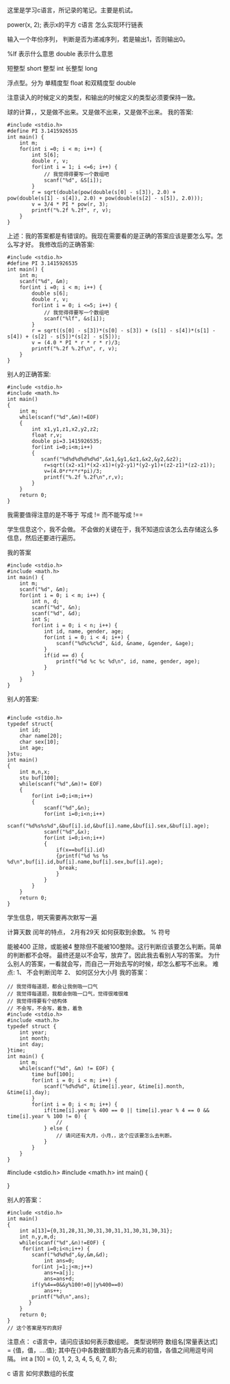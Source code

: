这里是学习c语言，所记录的笔记。主要是机试。

power(x, 2);  表示x的平方
c语言 怎么实现环行链表

输入一个年份序列， 判断是否为递减序列，若是输出1，否则输出0。

%lf 表示什么意思
double 表示什么意思

短整型 short
整型 int
长整型 long

浮点型。分为 单精度型 float  和双精度型 double


注意读入的时候定义的类型，和输出的时候定义的类型必须要保持一致。

球的计算，，又是做不出来。又是做不出来，又是做不出来。
我的答案:
```
#include <stdio.h>
#define PI 3.1415926535
int main() {
    int m;
    for(int i =0; i < m; i++) {
        int S[6];
        double r, v;
        for(int i = 1; i <=6; i++) {
            // 我觉得得要写一个数组吧
            scanf("%d", &S[i]);
        }
        r = sqrt(double(pow(double(s[0] - s[3]), 2.0) + pow(double(s[1] - s[4]), 2.0) + pow(double(s[2] - s[5]), 2.0)));
        v = 3/4 * PI * pow(r, 3);
        printf("%.2f %.2f", r, v);
    }
}
```
上述：我的答案都是有错误的。我现在需要看的是正确的答案应该是要怎么写。怎么写才好。
我修改后的正确答案:
```
#include <stdio.h>
#define PI 3.1415926535
int main() {
    int m;
    scanf("%d", &m);
    for(int i =0; i < m; i++) {
        double s[6];
        double r, v;
        for(int i = 0; i <=5; i++) {
            // 我觉得得要写一个数组吧
            scanf("%lf", &s[i]);
        }
        r = sqrt((s[0] - s[3])*(s[0] - s[3]) + (s[1] - s[4])*(s[1] - s[4]) + (s[2] - s[5])*(s[2] - s[5]));
        v = (4.0 * PI * r * r * r)/3;
        printf("%.2f %.2f\n", r, v);
    }
}
```
别人的正确答案:

```
#include <stdio.h>
#include <math.h>
int main()
{
    int m;
    while(scanf("%d",&m)!=EOF)
    {
        int x1,y1,z1,x2,y2,z2;
        float r,v;
        double pi=3.1415926535;
        for(int i=0;i<m;i++)
        {
           scanf("%d%d%d%d%d%d",&x1,&y1,&z1,&x2,&y2,&z2);
            r=sqrt((x2-x1)*(x2-x1)+(y2-y1)*(y2-y1)+(z2-z1)*(z2-z1));
            v=(4.0*r*r*r*pi)/3;
            printf("%.2f %.2f\n",r,v);
        }
    }
    return 0;
}
```

我需要值得注意的是不等于 写成 != 而不能写成 !==

学生信息这个，我不会做。
不会做的关键在于，我不知道应该怎么去存储这么多信息，然后还要进行遍历。

我的答案
```
#include <stdio.h>
#include <math.h>
int main() {
    int m;
    scanf("%d", &m);
    for(int i = 0; i < m; i++) {
        int n, d;
        scanf("%d", &n);
        scanf("%d", &d);
        int S;
        for(int i = 0; i < n; i++) {
            int id, name, gender, age;
            for(int i = 0; i < 4; i++) {
                scanf("%d%c%c%d", &id, &name, &gender, &age);
            }
            if(id == d) {
                printf("%d %c %c %d\n", id, name, gender, age);
            }
        }
    }
} 
```
别人的答案:
```

#include <stdio.h>
typedef struct{
    int id;
    char name[20];
    char sex[10];
    int age;
}stu;
int main()
{
    int m,n,x;
    stu buf[100];
    while(scanf("%d",&m)!= EOF)
    {
        for(int i=0;i<m;i++)
        {
            scanf("%d",&n);
            for(int i=0;i<n;i++)
                scanf("%d%s%s%d",&buf[i].id,&buf[i].name,&buf[i].sex,&buf[i].age);
            scanf("%d",&x);
            for(int i=0;i<n;i++)
            {
                if(x==buf[i].id)
                {printf("%d %s %s %d\n",buf[i].id,buf[i].name,buf[i].sex,buf[i].age);
                 break;
                }
            }
        }
    }
    return 0;
}
```
学生信息，明天需要再次默写一遍


计算天数
闰年的特点， 2月有29天
如何获取到余数。 % 符号

能被400 正除，或能被4 整除但不能被100整除。这行判断应该要怎么判断。简单的判断都不会呀。
最终还是以不会写，放弃了。因此我去看别人写的答案。
为什么别人的答案，一看就会写，而自己一开始去写的时候，却怎么都写不出来。
难点: 
1、 不会判断闰年
2、 如何区分大小月
我的答案：
```
// 我觉得每道题，都会让我倒吸一口气
// 我觉得每道题，我都会倒吸一口气，觉得很难很难
// 我觉得得要有个结构体
// 不会写，不会写，着急，着急
#include <stdio.h>
#include <math.h>
typedef struct {
    int year;
    int month;
    int day;
}time;
int main() {
    int m;
    while(scanf("%d", &m) != EOF) {
        time buf[100];
        for(int i = 0; i < m; i++) {
            scanf("%d%d%d", &time[i].year, &time[i].month, &time[i].day);
        }
        for(int i = 0; i < m; i++) {
            if(time[i].year % 400 == 0 || time[i].year % 4 == 0 && time[i].year % 100 != 0) {
                // 
            } else {
                // 请问还有大月，小月，，这个应该要怎么去判断。
            }
        }
    }
}
```
#include <stdio.h>
#include <math.h>
int main() {
    
}


别人的答案：
```
#include <stdio.h>
int main()
{
    int a[13]={0,31,28,31,30,31,30,31,31,30,31,30,31};
    int n,y,m,d;
    while(scanf("%d",&n)!=EOF) {
     for(int i=0;i<n;i++) {     
        scanf("%d%d%d",&y,&m,&d);
            int ans=0;
        for(int j=1;j<m;j++)
            ans+=a[j];
            ans=ans+d;
        if(y%4==0&&y%100!=0||y%400==0)
            ans++;
        printf("%d\n",ans);
       }
    }
    return 0;
}
// 这个答案是写的真好
```
注意点： c语言中，请问应该如何表示数组呢。
类型说明符 数组名[常量表达式] = {值，值，....值};
其中在{}中各数据值即为各元素的初值，各值之间用逗号间隔。
int a [10] = {0, 1, 2, 3, 4, 5, 6, 7, 8};

c 语言 如何求数组的长度

